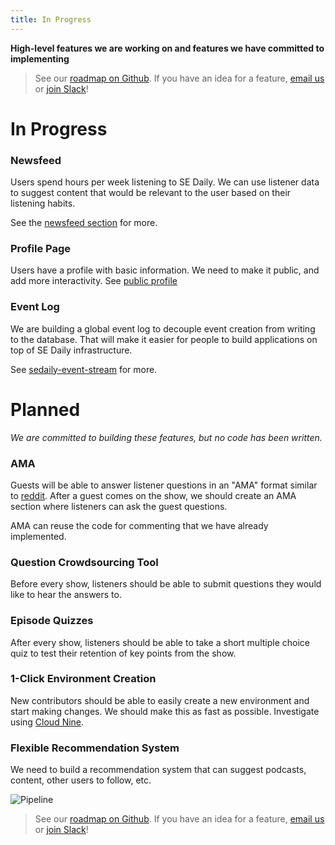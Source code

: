 ```yaml
---
title: In Progress
---
```


**High-level features we are working on and features we have committed to implementing**

> See our [roadmap on Github](https://github.com/SoftwareEngineeringDaily/softwareengineeringdaily.github.io/projects/1). If you have an idea for a feature, [email us](mailto:ideas@softwareengineeringdaily.com) or [join Slack](http://softwaredaily.herokuapp.com/)!

# **In Progress** #

### Newsfeed ###

Users spend hours per week listening to SE Daily. We can use listener data to suggest content that would be relevant to the user based on their listening habits.

See the [newsfeed section](/newsfeed/roadmap) for more.

### Profile Page ###

Users have a profile with basic information. We need to make it public, and add more interactivity. See [public profile](https://github.com/SoftwareEngineeringDaily/sedaily-front-end/issues/114)

### Event Log ###

We are building a global event log to decouple event creation from writing to the database. That will make it easier for people to build applications on top of SE Daily infrastructure.

See [sedaily-event-stream](https://github.com/SoftwareEngineeringDaily/sedaily-event-stream) for more.

# **Planned** #

_We are committed to building these features, but no code has been written._

### AMA ###

Guests will be able to answer listener questions in an "AMA" format similar to [reddit](https://www.reddit.com/r/AMA/). After a guest comes on the show, we should create an AMA section where listeners can ask the guest questions.

AMA can reuse the code for commenting that we have already implemented.


### Question Crowdsourcing Tool ###

Before every show, listeners should be able to submit questions they would like to hear the answers to.

### Episode Quizzes ###

After every show, listeners should be able to take a short multiple choice quiz to test their retention of key points from the show.


### 1-Click Environment Creation ###

New contributors should be able to easily create a new environment and start making changes. We should make this as fast as possible. Investigate using [Cloud Nine](c9.io).

### Flexible Recommendation System ###

We need to build a recommendation system that can suggest podcasts, content, other users to follow, etc.

![Pipeline](https://user-images.githubusercontent.com/1283090/32086696-d0c05abc-ba8b-11e7-8ab5-88564d4feb31.png)

> See our [roadmap on Github](https://github.com/SoftwareEngineeringDaily/softwareengineeringdaily.github.io/projects/1). If you have an idea for a feature, [email us](mailto:ideas@softwareengineeringdaily.com) or [join Slack](http://softwaredaily.herokuapp.com/)!
